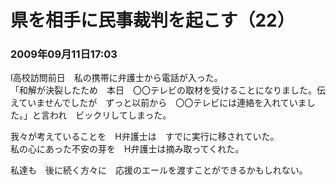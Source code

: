 # 県を相手に民事裁判を起こす（22）
### 2009年09月11日17:03

I高校訪問前日　私の携帯に弁護士から電話が入った。  
「和解が決裂したため　本日　〇〇テレビの取材を受けることになりました。伝えていませんでしたが　ずっと以前から　〇〇テレビには連絡を入れていました。」と言われ　ビックリしてしまった。

我々が考えていることを　H弁護士は　すでに実行に移されていた。  
私の心にあった不安の芽を　H弁護士は摘み取ってくれた。

私達も　後に続く方々に　応援のエールを渡すことができるかもしれない。